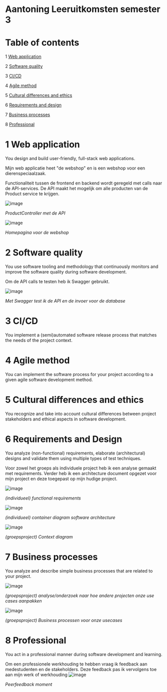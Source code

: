 # Aantoning Leeruitkomsten semester 3

# Table of contents
1 [Web application](#WebApplicatie)

2 [Software quality](#Softwarequality)

3 [CI/CD](#CI/CD)

4 [Agile method](#Agilemethod)

5 [Cultural differences and ethics](#Culturaldifferencesandethics)

6 [Requirements and design](#Requirementsanddesign)

7 [Business processes](#Businessprocesses)

8 [Professional](#Professional)

#

# 1	Web application
You design and build user-friendly, full-stack web applications. <a name="WebApplicatie"></a>

Mijn web applicatie heet "de webshop" en is een webshop voor een dierenspeciaalzaak.

Functionaliteit tussen de frontend en backend wordt geregeld met calls naar de API-services. De API maakt het mogelijk om alle producten van de Product service te krijgen.

![image](https://user-images.githubusercontent.com/99740736/164225859-512f3660-92e6-4ce1-885a-82c6bf243e2d.png)

<em>ProductController met de API</em>

![image](https://user-images.githubusercontent.com/99740736/164225222-540fc2a6-1392-4e4d-9ad4-2b357b92048d.png)

<em>Homepagina voor de webshop</em>

# 2	Software quality
You use software tooling and methodology that continuously monitors and improve the software quality during software development. <a name="Softwarequality"></a>

Om de API calls te testen heb ik Swagger gebruikt.

![image](https://user-images.githubusercontent.com/99740736/164226762-ebc4add6-3816-42cd-884c-423ccf86f3b9.png)

<em>Met Swagger test ik de API en de invoer voor de database</em>

# 3	CI/CD
You implement a (semi)automated software release process that matches the needs of the project context. <a name="CI/CD"></a>


# 4	Agile method
You can implement the software process for your project according to a given agile software development method. <a name="Agilemethod"></a>


# 5	Cultural differences and ethics
You recognize and take into account cultural differences between project stakeholders and ethical aspects in software development. <a name="Culturaldifferencesandethics"></a>


# 6	Requirements and Design
You analyze (non-functional) requirements, elaborate (architectural) designs and validate them using multiple types of test techniques. <a name="Requirementsanddesign"></a>

Voor zowel het groeps als individuele project heb ik een analyse gemaakt met requirements. Verder heb ik een architecture document opgezet voor mijn project en deze toegepast op mijn hudige project.

![image](https://user-images.githubusercontent.com/99740736/164227402-f308abaa-f3c5-4c62-94e5-f25009e0ca46.png)

<em>(individueel) functional requirements</em> 

![image](https://user-images.githubusercontent.com/99740736/164227760-38c611ac-f2dd-47af-98b0-e6b81a5cdbd6.png)

<em>(individueel) container diagram software architecture</em> 

![image](https://user-images.githubusercontent.com/99740736/164228461-610fd74c-823a-4382-a146-30e7307a4693.png)

<em>(groepsproject) Context diagram</em>

# 7	Business processes
You analyze and describe simple business processes that are related to your project. <a name="Businessprocesses"></a>

![image](https://user-images.githubusercontent.com/99740736/164228671-38870665-55f1-4b58-9b0a-56e81f03c8fe.png)

<em>(groepsproject) analyse/onderzoek naar hoe andere projecten onze use cases aanpakken</em>

![image](https://user-images.githubusercontent.com/99740736/164229513-5fa4004c-63f8-4d7b-b1d3-f403f1624854.png)

<em>(groepsproject) Business processen voor onze usecases</em>

# 8	Professional
You act in a professional manner during software development and learning. <a name="Professional"></a>

Om een professionele werkhouding te hebben vraag ik feedback aan medestudenten en de stakeholders. Deze feedback pas ik vervolgens toe aan mijn werk of werkhouding
![image](https://user-images.githubusercontent.com/99740736/164230119-89f82fc8-ff27-4c54-b2a9-2b13346b1391.png)

<em>Peerfeedback moment</em>

